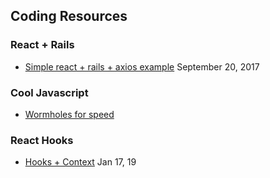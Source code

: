 ## Coding Resources

### React + Rails
- [Simple react + rails + axios example](https://www.sitepoint.com/react-rails-5-1/) September 20, 2017

### Cool Javascript
- [Wormholes for speed](https://dzone.com/articles/wormholes-in-javascript)

### React Hooks
- [Hooks + Context](https://dzone.com/articles/react-hooks-whats-going-to-happen-to-react-context) Jan 17, 19
